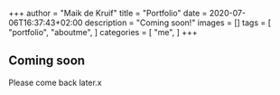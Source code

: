 +++
author = "Maik de Kruif"
title = "Portfolio"
date = 2020-07-06T16:37:43+02:00
description = "Coming soon!"
images = []
tags = [
    "portfolio",
    "aboutme",
]
categories = [
    "me",
]
+++

## Coming soon

Please come back later.x
